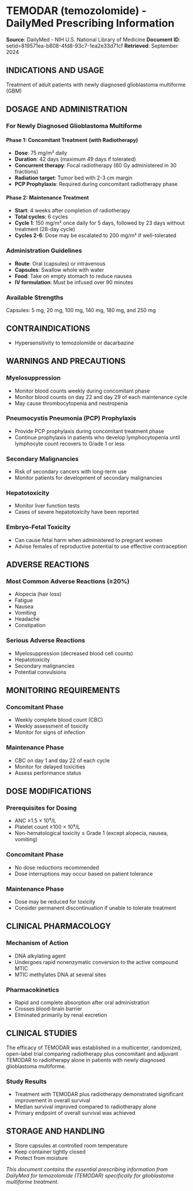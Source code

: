 # TEMODAR (temozolomide) - DailyMed Prescribing Information

**Source**: DailyMed - NIH U.S. National Library of Medicine
**Document ID**: setid=819571ea-b808-4fd8-93c7-1ea2e33d71cf
**Retrieved**: September 2024

## INDICATIONS AND USAGE

Treatment of adult patients with newly diagnosed glioblastoma multiforme (GBM)

## DOSAGE AND ADMINISTRATION

### For Newly Diagnosed Glioblastoma Multiforme

#### Phase 1: Concomitant Treatment (with Radiotherapy)
- **Dose**: 75 mg/m² daily 
- **Duration**: 42 days (maximum 49 days if tolerated)
- **Concurrent therapy**: Focal radiotherapy (60 Gy administered in 30 fractions)
- **Radiation target**: Tumor bed with 2-3 cm margin
- **PCP Prophylaxis**: Required during concomitant radiotherapy phase

#### Phase 2: Maintenance Treatment
- **Start**: 4 weeks after completion of radiotherapy
- **Total cycles**: 6 cycles
- **Cycle 1**: 150 mg/m² once daily for 5 days, followed by 23 days without treatment (28-day cycle)
- **Cycles 2-6**: Dose may be escalated to 200 mg/m² if well-tolerated

### Administration Guidelines
- **Route**: Oral (capsules) or intravenous
- **Capsules**: Swallow whole with water
- **Food**: Take on empty stomach to reduce nausea
- **IV formulation**: Must be infused over 90 minutes

### Available Strengths
Capsules: 5 mg, 20 mg, 100 mg, 140 mg, 180 mg, and 250 mg

## CONTRAINDICATIONS
- Hypersensitivity to temozolomide or dacarbazine

## WARNINGS AND PRECAUTIONS

### Myelosuppression
- Monitor blood counts weekly during concomitant phase
- Monitor blood counts on day 22 and day 29 of each maintenance cycle
- May cause thrombocytopenia and neutropenia

### Pneumocystis Pneumonia (PCP) Prophylaxis
- Provide PCP prophylaxis during concomitant treatment phase
- Continue prophylaxis in patients who develop lymphocytopenia until lymphocyte count recovers to Grade 1 or less

### Secondary Malignancies
- Risk of secondary cancers with long-term use
- Monitor patients for development of secondary malignancies

### Hepatotoxicity
- Monitor liver function tests
- Cases of severe hepatotoxicity have been reported

### Embryo-Fetal Toxicity
- Can cause fetal harm when administered to pregnant women
- Advise females of reproductive potential to use effective contraception

## ADVERSE REACTIONS

### Most Common Adverse Reactions (≥20%)
- Alopecia (hair loss)
- Fatigue
- Nausea
- Vomiting
- Headache
- Constipation

### Serious Adverse Reactions
- Myelosuppression (decreased blood cell counts)
- Hepatotoxicity
- Secondary malignancies
- Potential convulsions

## MONITORING REQUIREMENTS

### Concomitant Phase
- Weekly complete blood count (CBC)
- Weekly assessment of toxicity
- Monitor for signs of infection

### Maintenance Phase
- CBC on day 1 and day 22 of each cycle
- Monitor for delayed toxicities
- Assess performance status

## DOSE MODIFICATIONS

### Prerequisites for Dosing
- ANC ≥1.5 × 10⁹/L
- Platelet count ≥100 × 10⁹/L
- Non-hematological toxicity ≤ Grade 1 (except alopecia, nausea, vomiting)

### Concomitant Phase
- No dose reductions recommended
- Dose interruptions may occur based on patient tolerance

### Maintenance Phase
- Dose may be reduced for toxicity
- Consider permanent discontinuation if unable to tolerate treatment

## CLINICAL PHARMACOLOGY

### Mechanism of Action
- DNA alkylating agent
- Undergoes rapid nonenzymatic conversion to the active compound MTIC
- MTIC methylates DNA at several sites

### Pharmacokinetics
- Rapid and complete absorption after oral administration
- Crosses blood-brain barrier
- Eliminated primarily by renal excretion

## CLINICAL STUDIES

The efficacy of TEMODAR was established in a multicenter, randomized, open-label trial comparing radiotherapy plus concomitant and adjuvant TEMODAR to radiotherapy alone in patients with newly diagnosed glioblastoma multiforme.

### Study Results
- Treatment with TEMODAR plus radiotherapy demonstrated significant improvement in overall survival
- Median survival improved compared to radiotherapy alone
- Primary endpoint of overall survival was achieved

## STORAGE AND HANDLING
- Store capsules at controlled room temperature
- Keep container tightly closed
- Protect from moisture

*This document contains the essential prescribing information from DailyMed for temozolomide (TEMODAR) specifically for glioblastoma multiforme treatment.*